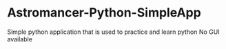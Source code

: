 # Astromancer-Python-SimpleApp
Simple python application that is used to practice and learn python
No GUI available
